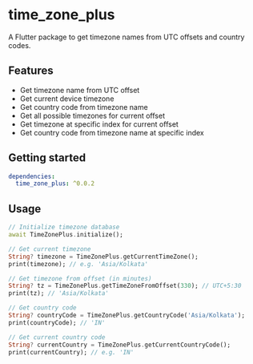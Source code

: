 # time_zone_plus

A Flutter package to get timezone names from UTC offsets and country codes.

## Features

* Get timezone name from UTC offset
* Get current device timezone
* Get country code from timezone name
* Get all possible timezones for current offset
* Get timezone at specific index for current offset
* Get country code from timezone name at specific index


## Getting started

```yaml
dependencies:
  time_zone_plus: ^0.0.2
```

## Usage

```dart
// Initialize timezone database
await TimeZonePlus.initialize();

// Get current timezone
String? timezone = TimeZonePlus.getCurrentTimeZone();
print(timezone); // e.g. 'Asia/Kolkata'

// Get timezone from offset (in minutes)
String? tz = TimeZonePlus.getTimeZoneFromOffset(330); // UTC+5:30
print(tz); // 'Asia/Kolkata'

// Get country code
String? countryCode = TimeZonePlus.getCountryCode('Asia/Kolkata');
print(countryCode); // 'IN'

// Get current country code
String? currentCountry = TimeZonePlus.getCurrentCountryCode();
print(currentCountry); // e.g. 'IN'
```